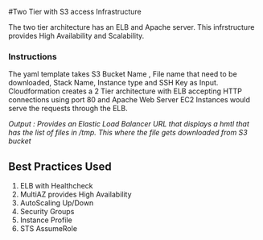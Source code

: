 #Two Tier with S3 access Infrastructure

The two tier architecture has an ELB and Apache server. This infrstructure provides High Availability and Scalability. 

### Instructions

The yaml template takes S3 Bucket Name , File name that need to be downloaded, Stack Name, Instance type and SSH Key as Input. Cloudformation creates a 2 Tier architecture with ELB accepting HTTP connections using port 80 and Apache Web Server EC2 Instances would serve the requests through the ELB.   

*Output : Provides an Elastic Load Balancer URL that displays a hmtl that has the list of files in /tmp. This where the file gets downloaded from S3 bucket*

## Best Practices Used

1. ELB with Healthcheck
2. MultiAZ provides High Availability
3. AutoScaling Up/Down
4. Security Groups 
5. Instance Profile
6. STS AssumeRole